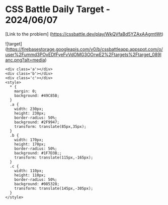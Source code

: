 # CSS Battle Daily Target - 2024/06/07

[Link to the problem] (https://cssbattle.dev/play/WkQVfaBd5YZAxAAgmtWt)

![target] (https://firebasestorage.googleapis.com/v0/b/cssbattleapp.appspot.com/o/user%2Fummd3POvEDfFyeFvVdOMG3OOrwE2%2Ftargets%2Ftarget_089lanc.png?alt=media)

```
<div class='a'></div>
<div class='b'></div>
<div class='c'></div>
<style>
  * {
    margin: 0;
    background: #49C85B;
  }
  .a {
    width: 230px;
    height: 230px;
    border-radius: 50%;
    background: #2F9947;
    transform: translate(85px,35px);
  }
  .b {
    width: 170px;
    height: 170px;
    border-radius: 50%;
    background: #1F7D3B;;
    transform: translate(115px,-165px);
  }
  .c {
    width: 110px;
    height: 110px;
    border-radius: 50%;
    background: #085328;
    transform: translate(145px,-305px);
  }
</style>
```
